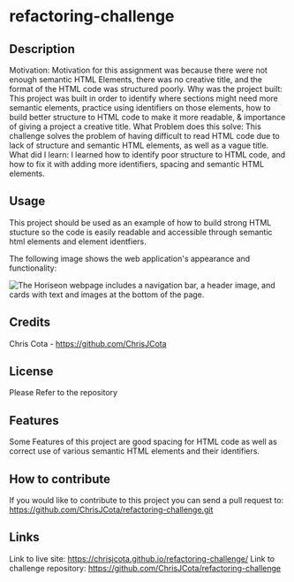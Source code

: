 # refactoring-challenge


## Description

Motivation: Motivation for this assignment was because there were not enough semantic HTML Elements, there was no creative title, and the format of the HTML code was structured poorly.
Why was the project built: This project was built in order to identify where sections might need more semantic elements, practice using identifiers on those elements, how to build better structure to HTML code to make it more readable, & importance of giving a project a creative title.
What Problem does this solve: This challenge solves the problem of having difficult to read HTML code due to lack of structure and semantic HTML elements, as well as a vague title.
What did I learn: I learned how to identify poor structure to HTML code, and how to fix it with adding more identifiers, spacing and semantic HTML elements.

## Usage

This project should be used as an example of how to build strong HTML stucture so the code is easily readable and accessible through semantic html elements and element identfiers.

The following image shows the web application's appearance and functionality:

![The Horiseon webpage includes a navigation bar, a header image, and cards with text and images at the bottom of the page.](assets/01-html-css-git-homework-demo.png)

## Credits

Chris Cota - https://github.com/ChrisJCota 

## License

Please Refer to the repository

## Features

Some Features of this project are good spacing for HTML code as well as correct use of various semantic HTML elements and their identifiers.

## How to contribute

If you would like to contribute to this project you can send a pull request to: 
https://github.com/ChrisJCota/refactoring-challenge.git

## Links
Link to live site: https://chrisjcota.github.io/refactoring-challenge/
Link to challenge repository: https://github.com/ChrisJCota/refactoring-challenge
